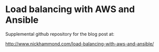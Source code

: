 # Load balancing with AWS and Ansible

Supplemental github repository for the blog post at:

http://www.nickhammond.com/load-balancing-with-aws-and-ansible/

